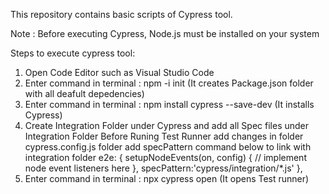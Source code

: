 This repository contains basic scripts of Cypress tool.

Note : Before executing Cypress, Node.js must be installed on your system

Steps to execute cypress tool:
1. Open Code Editor such as Visual Studio Code
2. Enter command in terminal  : npm -i init (It creates Package.json folder with all deafult depedencies)
3. Enter command in terminal  : npm install cypress --save-dev (It installs Cypress)
4. Create Integration Folder under Cypress and add all Spec files under Integration Folder
Before Runing Test Runner add changes in folder cypress.config.js folder add specPattern command below to link with integration folder
e2e: {
    setupNodeEvents(on, config) {
      // implement node event listeners here
    },
    specPattern:'cypress/integration/*.js'
  },
4. Enter command in terminal  : npx cypress open (It opens Test runner)